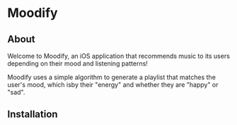 # Moodify
## About

Welcome to Moodify, an iOS application that recommends music to its users depending on their mood and listening patterns! 

Moodify uses a simple algorithm to generate a playlist that matches the user's mood, which isby their "energy" and whether they are "happy" or "sad". 


## Installation


<!--stackedit_data:
eyJoaXN0b3J5IjpbLTMwOTA4NzcwN119
-->
